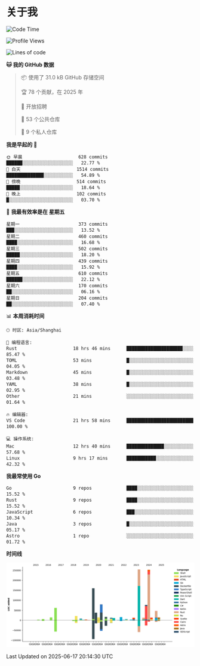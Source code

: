 # 关于我

<!--START_SECTION:waka-->
![Code Time](http://img.shields.io/badge/Code%20Time-3%2C881%20hrs%2011%20mins-blue)

![Profile Views](http://img.shields.io/badge/%E4%B8%AA%E4%BA%BA%E8%B5%84%E6%96%99%E8%A7%82%E7%9C%8B%E6%AC%A1%E6%95%B0-0-blue)

![Lines of code](https://img.shields.io/badge/%E4%BB%8E%E3%80%8CHello%20World%E3%80%8D%E8%B5%B7%E6%88%91%E5%B7%B2%E7%BB%8F%E5%86%99%E4%BA%86-1.1%20million%20%E8%A1%8C%E4%BB%A3%E7%A0%81-blue)

**🐱 我的 GitHub 数据** 

> 📦  使用了 31.0 kB GitHub 存储空间 
 > 
> 🏆 78 个贡献，在 2025 年
 > 
> 💼 开放招聘
 > 
> 📜 53 个公共仓库 
 > 
> 🔑 9 个私人仓库 
 > 
**我是早起的 🐤** 

```text
🌞 早晨                     628 commits         ██████░░░░░░░░░░░░░░░░░░░   22.77 % 
🌆 白天                     1514 commits        ██████████████░░░░░░░░░░░   54.89 % 
🌃 傍晚                     514 commits         █████░░░░░░░░░░░░░░░░░░░░   18.64 % 
🌙 晚上                     102 commits         █░░░░░░░░░░░░░░░░░░░░░░░░   03.70 % 
```
📅 **我最有效率是在 星期五** 

```text
星期一                      373 commits         ███░░░░░░░░░░░░░░░░░░░░░░   13.52 % 
星期二                      460 commits         ████░░░░░░░░░░░░░░░░░░░░░   16.68 % 
星期三                      502 commits         █████░░░░░░░░░░░░░░░░░░░░   18.20 % 
星期四                      439 commits         ████░░░░░░░░░░░░░░░░░░░░░   15.92 % 
星期五                      610 commits         ██████░░░░░░░░░░░░░░░░░░░   22.12 % 
星期六                      170 commits         ██░░░░░░░░░░░░░░░░░░░░░░░   06.16 % 
星期日                      204 commits         ██░░░░░░░░░░░░░░░░░░░░░░░   07.40 % 
```


📊 **本周消耗时间** 

```text
🕑︎ 时区: Asia/Shanghai

💬 编程语言: 
Rust                     18 hrs 46 mins      █████████████████████░░░░   85.47 % 
TOML                     53 mins             █░░░░░░░░░░░░░░░░░░░░░░░░   04.05 % 
Markdown                 45 mins             █░░░░░░░░░░░░░░░░░░░░░░░░   03.48 % 
YAML                     38 mins             █░░░░░░░░░░░░░░░░░░░░░░░░   02.95 % 
Other                    21 mins             ░░░░░░░░░░░░░░░░░░░░░░░░░   01.64 % 

🔥 编辑器: 
VS Code                  21 hrs 58 mins      █████████████████████████   100.00 % 

💻 操作系统: 
Mac                      12 hrs 40 mins      ██████████████░░░░░░░░░░░   57.68 % 
Linux                    9 hrs 17 mins       ███████████░░░░░░░░░░░░░░   42.32 % 
```

**我最常使用 Go** 

```text
Go                       9 repos             ████░░░░░░░░░░░░░░░░░░░░░   15.52 % 
Rust                     9 repos             ████░░░░░░░░░░░░░░░░░░░░░   15.52 % 
JavaScript               6 repos             ███░░░░░░░░░░░░░░░░░░░░░░   10.34 % 
Java                     3 repos             █░░░░░░░░░░░░░░░░░░░░░░░░   05.17 % 
Astro                    1 repo              ░░░░░░░░░░░░░░░░░░░░░░░░░   01.72 % 
```



**时间线**

![Lines of Code chart](https://raw.githubusercontent.com/catusax/catusax/master/assets/bar_graph.png)


 Last Updated on 2025-06-17 20:14:30 UTC
<!--END_SECTION:waka-->
